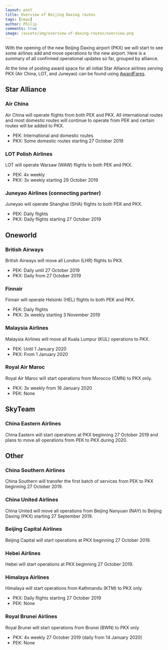 ```yaml
---
layout: post
title: Overview of Beijing Daxing routes
tags: [news]
author: Philip
comments: true
image: /assets/img/overview-of-daxing-routes/overview.png
---
```


With the opening of the new Beijing Daxing airport (PKX) we will start to see some airlines add and move operations to the new airport. Here is a summary of all confirmed operational updates so far, grouped by alliance. 

At the time of posting award space for all initial Star Alliance airlines serving PKX (Air China, LOT, and Juneyao) can be found using [AwardFares](https://awardfares.com/search?PKX..).

## Star Alliance

### Air China
Air China will operate flights from both PEK and PKX. All international routes and most domestic routes will continue to operate from PEK and certain routes will be added to PKX.
- PEK: International and domestic routes
- PKX: Some domestic routes starting 27 October 2019

### LOT Polish Airlines
LOT will operate Warsaw (WAW) flights to both PEK and PKX.
- PEK: 4x weekly
- PKX: 3x weekly starting 29 October 2019

### Juneyao Airlines (connecting partner)
Juneyao will operate Shanghai (SHA) flights to both PEK and PKX.
- PEK: Daily flights
- PKX: Daily flights starting 27 October 2019

## Oneworld

### British Airways
British Airways will move all London (LHR) flights to PKX.
- PEK: Daily until 27 October 2019
- PKX: Daily from 27 October 2019

### Finnair
Finnair will operate Helsinki (HEL) flights to both PEK and PKX.
- PEK: Daily flights
- PKX: 3x weekly starting 3 November 2019

### Malaysia Airlines
Malaysia Airlines will move all Kuala Lumpur (KUL) operations to PKX.
- PEK: Until 1 January 2020
- PKX: From 1 January 2020

### Royal Air Maroc
Royal Air Maroc will start operations from Morocco (CMN) to PKX only.
- PKX: 3x weekly from 16 January 2020
- PEK: None

## SkyTeam

### China Eastern Airlines
China Eastern will start operations at PKX beginning 27 October 2019 and plans to move all operations from PEK to PKX during 2020.

## Other

### China Southern Airlines
China Southern will transfer the first batch of services from PEK to PKX beginning 27 October 2019.

### China United Airlines
China United will move all operations from Beijing Nanyuan (NAY) to Beijing Daxing (PKX) starting 27 September 2019.

### Beijing Capital Airlines
Beijing Capital will start operations at PKX beginning 27 October 2019.

### Hebei Airlines
Hebei will start operations at PKX beginning 27 October 2019.

### Himalaya Airlines
Himalaya will start operations from Kathmandu (KTM) to PKX only.
- PKX: Daily flights starting 27 October 2019
- PEK: None

### Royal Brunei Airlines
Royal Brunei will start operations from Brunei (BWN) to PKX only
- PKX: 4x weekly 27 October 2019 (daily from 14 January 2020)
- PEK: None
